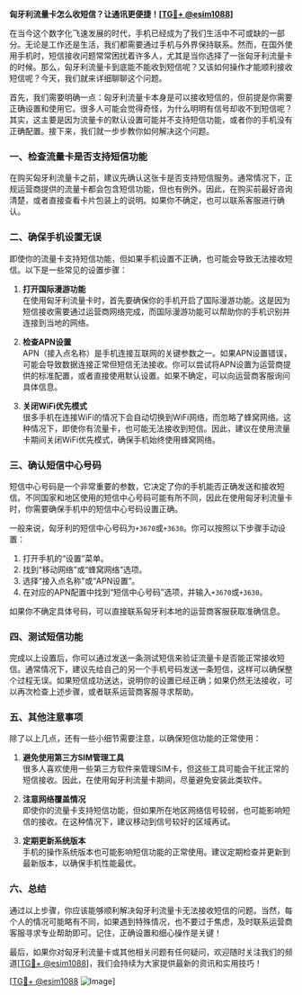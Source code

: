**匈牙利流量卡怎么收短信？让通讯更便捷！[[TG💪+ @esim1088](https://t.me/s/esim1088)]**

在当今这个数字化飞速发展的时代，手机已经成为了我们生活中不可或缺的一部分。无论是工作还是生活，我们都需要通过手机与外界保持联系。然而，在国外使用手机时，短信接收问题常常困扰着许多人，尤其是当你选择了一张匈牙利流量卡的时候。那么，匈牙利流量卡到底能不能收到短信呢？又该如何操作才能顺利接收短信呢？今天，我们就来详细聊聊这个问题。

首先，我们需要明确一点：匈牙利流量卡本身是可以接收短信的，但前提是你需要正确设置和使用它。很多人可能会觉得奇怪，为什么明明有信号却收不到短信呢？其实，这主要是因为流量卡的默认设置可能并不支持短信功能，或者你的手机没有正确配置。接下来，我们就一步步教你如何解决这个问题。

### **一、检查流量卡是否支持短信功能**

在购买匈牙利流量卡之前，建议先确认这张卡是否支持短信服务。通常情况下，正规运营商提供的流量卡都会包含短信功能，但也有例外。因此，在购买前最好咨询清楚，或者直接查看卡片包装上的说明。如果你不确定，也可以联系客服进行确认。

### **二、确保手机设置无误**

即使你的流量卡支持短信功能，但如果手机设置不正确，也可能会导致无法接收短信。以下是一些常见的设置步骤：

1. **打开国际漫游功能**  
   在使用匈牙利流量卡时，首先要确保你的手机开启了国际漫游功能。这是因为短信接收需要通过运营商网络完成，而国际漫游功能可以帮助你的手机识别并连接到当地的网络。

2. **检查APN设置**  
   APN（接入点名称）是手机连接互联网的关键参数之一。如果APN设置错误，可能会导致数据连接正常但短信无法接收。你可以尝试将APN设置为运营商提供的标准配置，或者直接使用默认设置。如果不确定，可以向运营商客服询问具体信息。

3. **关闭WiFi优先模式**  
   很多手机在连接WiFi的情况下会自动切换到WiFi网络，而忽略了蜂窝网络。这种情况下，即使你有流量卡，也可能无法接收到短信。因此，建议在使用流量卡期间关闭WiFi优先模式，确保手机始终使用蜂窝网络。

### **三、确认短信中心号码**

短信中心号码是一个非常重要的参数，它决定了你的手机能否正确发送和接收短信。不同国家和地区使用的短信中心号码可能有所不同，因此在使用匈牙利流量卡时，你需要确保手机中的短信中心号码设置正确。

一般来说，匈牙利的短信中心号码为`+3670`或`+3630`。你可以按照以下步骤手动设置：

1. 打开手机的“设置”菜单。
2. 找到“移动网络”或“蜂窝网络”选项。
3. 选择“接入点名称”或“APN设置”。
4. 在对应的APN配置中找到“短信中心号码”选项，并输入`+3670`或`+3630`。

如果你不确定具体号码，可以直接联系匈牙利本地的运营商客服获取准确信息。

### **四、测试短信功能**

完成以上设置后，你可以通过发送一条测试短信来验证流量卡是否能正常接收短信。通常情况下，建议先给自己的另一个手机号码发送一条短信，这样可以确保整个过程无误。如果短信成功送达，说明你的设置已经正确；如果仍然无法接收，可以再次检查上述步骤，或者联系运营商客服寻求帮助。

### **五、其他注意事项**

除了以上几点，还有一些小细节需要注意，以确保短信功能的正常使用：

1. **避免使用第三方SIM管理工具**  
   很多人喜欢使用一些第三方软件来管理SIM卡，但这些工具可能会干扰正常的短信接收。因此，在使用匈牙利流量卡期间，尽量避免安装此类软件。

2. **注意网络覆盖情况**  
   即使你的流量卡支持短信功能，但如果所在地区网络信号较弱，也可能影响短信的接收。在这种情况下，建议移动到信号较好的区域再试。

3. **定期更新系统版本**  
   手机的操作系统版本也可能影响短信功能的正常使用。建议定期检查并更新到最新版本，以确保手机性能最优。

### **六、总结**

通过以上步骤，你应该能够顺利解决匈牙利流量卡无法接收短信的问题。当然，每个人的情况可能略有不同，如果遇到特殊情况，也不要过于焦虑，及时联系运营商客服寻求专业帮助即可。记住，正确设置和细心操作是关键！

最后，如果你对匈牙利流量卡或其他相关问题有任何疑问，欢迎随时关注我们的频道[[TG💪+ @esim1088](https://t.me/s/esim1088)]，我们会持续为大家提供最新的资讯和实用技巧！

[[TG💪+ @esim1088](https://t.me/s/esim1088) ![Image](https://i.postimg.cc/4NQfJmqS/Snipaste-2025-05-13-00-14-12.png)]